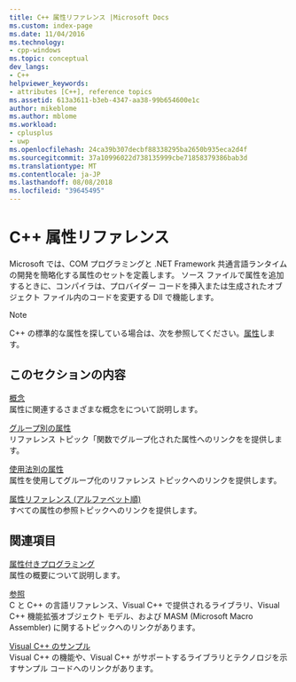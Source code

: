 ```yaml
---
title: C++ 属性リファレンス |Microsoft Docs
ms.custom: index-page
ms.date: 11/04/2016
ms.technology:
- cpp-windows
ms.topic: conceptual
dev_langs:
- C++
helpviewer_keywords:
- attributes [C++], reference topics
ms.assetid: 613a3611-b3eb-4347-aa38-99b654600e1c
author: mikeblome
ms.author: mblome
ms.workload:
- cplusplus
- uwp
ms.openlocfilehash: 24ca39b307decbf88338295ba2650b935eca2d4f
ms.sourcegitcommit: 37a10996022d738135999cbe71858379386bab3d
ms.translationtype: MT
ms.contentlocale: ja-JP
ms.lasthandoff: 08/08/2018
ms.locfileid: "39645495"
---
```

# <a name="c-attributes-reference"></a>C++ 属性リファレンス
Microsoft では、COM プログラミングと .NET Framework 共通言語ランタイムの開発を簡略化する属性のセットを定義します。 ソース ファイルで属性を追加するときに、コンパイラは、プロバイダー コードを挿入または生成されたオブジェクト ファイル内のコードを変更する Dll で機能します。  
  
 > [!NOTE] 
 > C++ の標準的な属性を探している場合は、次を参照してください。[属性](../cpp/attributes.md)します。  
  
## <a name="in-this-section"></a>このセクションの内容  
 [概念](../windows/attributed-programming-concepts.md)  
 属性に関連するさまざまな概念をについて説明します。  
  
 [グループ別の属性](../windows/attributes-by-group.md)  
 リファレンス トピック「関数でグループ化された属性へのリンクをを提供します。  
  
 [使用法別の属性](../windows/attributes-by-usage.md)  
 属性を使用してグループ化のリファレンス トピックへのリンクを提供します。  
  
 [属性リファレンス (アルファベット順)](../windows/attributes-alphabetical-reference.md)  
 すべての属性の参照トピックへのリンクを提供します。  
  
## <a name="related-sections"></a>関連項目  
 [属性付きプログラミング](../windows/attributed-programming-concepts.md)  
 属性の概要について説明します。  
  
 [参照](http://msdn.microsoft.com/1ba03b5c-8229-4f63-b08c-6c12141d6ab1)  
 C と C++ の言語リファレンス、Visual C++ で提供されるライブラリ、Visual C++ 機能拡張オブジェクト モデル、および MASM (Microsoft Macro Assembler) に関するトピックへのリンクがあります。  
  
 [Visual C++ のサンプル](../visual-cpp-samples.md)  
 Visual C++ の機能や、Visual C++ がサポートするライブラリとテクノロジを示すサンプル コードへのリンクがあります。